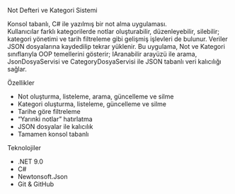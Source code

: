 Not Defteri ve Kategori Sistemi

Konsol tabanlı, C# ile yazılmış bir not alma uygulaması.  
Kullanıcılar farklı kategorilerde notlar oluşturabilir, düzenleyebilir, silebilir; kategori yönetimi ve tarih filtreleme gibi gelişmiş işlevleri de bulunur. Veriler JSON dosyalarına kaydedilip tekrar yüklenir.
Bu uygulama, Not ve Kategori sınıflarıyla OOP temellerini gösterir; IAranabilir arayüzü ile arama, JsonDosyaServisi ve CategoryDosyaServisi ile JSON tabanlı veri kalıcılığı sağlar. 

 Özellikler
- Not oluşturma, listeleme, arama, güncelleme ve silme  
- Kategori oluşturma, listeleme, güncelleme ve silme  
- Tarihe göre filtreleme  
- “Yarınki notlar” hatırlatma  
- JSON dosyalar ile kalıcılık  
- Tamamen konsol tabanlı

Teknolojiler
- .NET 9.0 
- C#   
- Newtonsoft.Json
- Git & GitHub
